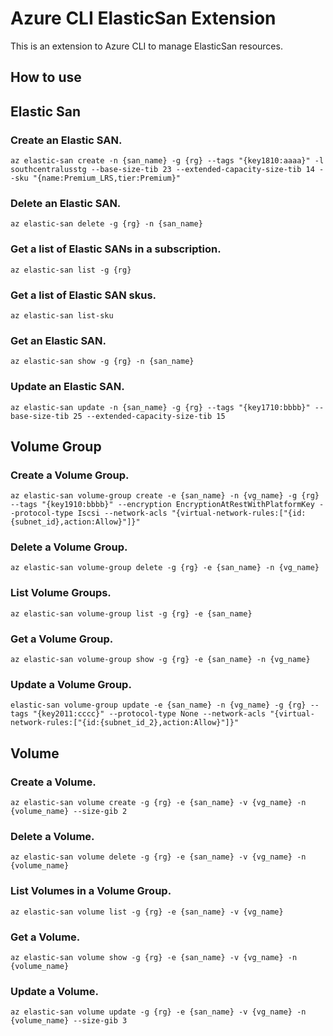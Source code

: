 # Azure CLI ElasticSan Extension #
This is an extension to Azure CLI to manage ElasticSan resources.

## How to use ##

## Elastic San
### Create an Elastic SAN.
`az elastic-san create -n {san_name} -g {rg} --tags "{key1810:aaaa}" -l southcentralusstg --base-size-tib 23 --extended-capacity-size-tib 14 --sku "{name:Premium_LRS,tier:Premium}"`
### Delete an Elastic SAN.
`az elastic-san delete -g {rg} -n {san_name}`
### Get a list of Elastic SANs in a subscription.
`az elastic-san list -g {rg}`
### Get a list of Elastic SAN skus.
`az elastic-san list-sku`
### Get an Elastic SAN.
`az elastic-san show -g {rg} -n {san_name}`
### Update an Elastic SAN.
`az elastic-san update -n {san_name} -g {rg} --tags "{key1710:bbbb}" --base-size-tib 25 --extended-capacity-size-tib 15`

## Volume Group
### Create a Volume Group.
`az elastic-san volume-group create -e {san_name} -n {vg_name} -g {rg} --tags "{key1910:bbbb}" --encryption EncryptionAtRestWithPlatformKey --protocol-type Iscsi --network-acls "{virtual-network-rules:["{id:{subnet_id},action:Allow}"]}"`
### Delete a Volume Group.
`az elastic-san volume-group delete -g {rg} -e {san_name} -n {vg_name}`
### List Volume Groups.
`az elastic-san volume-group list -g {rg} -e {san_name}`
### Get a Volume Group.
`az elastic-san volume-group show -g {rg} -e {san_name} -n {vg_name}`
### Update a Volume Group.
`elastic-san volume-group update -e {san_name} -n {vg_name} -g {rg} --tags "{key2011:cccc}" --protocol-type None --network-acls "{virtual-network-rules:["{id:{subnet_id_2},action:Allow}"]}"`

## Volume
### Create a Volume.
`az elastic-san volume create -g {rg} -e {san_name} -v {vg_name} -n {volume_name} --size-gib 2`
### Delete a Volume.
`az elastic-san volume delete -g {rg} -e {san_name} -v {vg_name} -n {volume_name}`
### List Volumes in a Volume Group.
`az elastic-san volume list -g {rg} -e {san_name} -v {vg_name}`
### Get a Volume.
`az elastic-san volume show -g {rg} -e {san_name} -v {vg_name} -n {volume_name}`
### Update a Volume.
`az elastic-san volume update -g {rg} -e {san_name} -v {vg_name} -n {volume_name} --size-gib 3`
